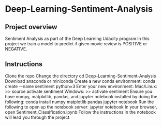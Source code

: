 # Deep-Learning-Sentiment-Analysis

## Project overview
Sentiment Analysis as part of the Deep Learning Udacity program
In this project we train a model to predict if given movie review is POSITIVE or NEGATIVE.  

## Instructions
Clone the repo
Change the directory
    cd Deep-Learning-Sentiment-Analysis
Download anaconda or miniconda 
Create a new conda environment:
    conda create --name sentiment python=3
Enter your new environment:
    Mac/Linux: >> source activate sentiment
    Windows: >> activate sentiment
Ensure you have numpy, matplotlib, pandas, and jupyter notebook installed by doing the following:
    conda install numpy matplotlib pandas jupyter notebook
Run the following to open up the notebook server:
    jupyter notebook
In your browser, open Sentiment_Classification.ipynb
Follow the instructions in the notebook will lead you through the project.
